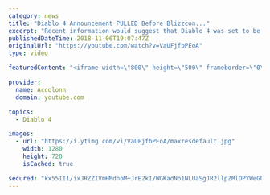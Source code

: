 ```yaml
---
category: news
title: "Diablo 4 Announcement PULLED Before Blizzcon..."
excerpt: "Recent information would suggest that Diablo 4 was set to be announced at Blizzcon but ended being pulled after developers couldn't commit to the current ..."
publishedDateTime: 2018-11-06T19:07:47Z
originalUrl: "https://youtube.com/watch?v=VaUFjfbPEoA"
type: video

featuredContent: "<iframe width=\"800\" height=\"500\" frameborder=\"0\" src=\"https://www.youtube.com/embed/VaUFjfbPEoA\" allow=\"accelerometer; autoplay; encrypted-media; gyroscope; picture-in-picture\" allowfullscreen></iframe>"

provider:
  name: Accolonn
  domain: youtube.com

topics:
  - Diablo 4

images:
  - url: "https://i.ytimg.com/vi/VaUFjfbPEoA/maxresdefault.jpg"
    width: 1280
    height: 720
    isCached: true

secured: "kx55II1/ixJRZZIVmHMdnoM+JrE2kI/WGKadNo1NLUaSgJR2llpZMlDPYWeG0GkH2WnPILVNH6jB0RurGna+Q7tmKf8+wcfV0mNJDhyDuKGAWhwJ52YXng8qPbOmUGV7IyztR4MEVRJtA01x8B0fKYo33Vl7IL2OxxgM5L8Hfb1kpTtlR2FHFAxqx/Us6ayUlBhqyW9IWD6fU6FKgHZKafKQUCJaDTJrTyeWt3w9fMVVw6rOyDof6tO9Xy/9h3ub0N6vJZl9kcshLfa7vx/cUdCz5t8DMXQkG3W8iGqH492vof2NGCh/aXnmbB8bfIJy7xtxLbXZ4VSGuP6hTaUPT6TZeqDkJR2DKGTSXB5horHiwE7JSH9cviov1Ti1wSLgFu5gT7HEZcMTzmAV2YL9wTIwd7KMiKbJq2V98+eXWmDsa/988T6W/EtxW7Kr6RwZ;gJGbqjl0zS/QmAdG8JBSIg=="
---
```


